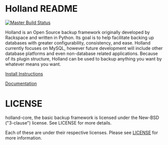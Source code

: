 Holland README
==============

[![Master Build Status](https://travis-ci.org/holland-backup/holland.svg?branch=master)](https://travis-ci.org/holland-backup/holland)

Holland is an Open Source backup framework originally developed by Rackspace and written in Python. Its goal is to help facilitate backing up databases with greater configurability, consistency, and ease. Holland currently focuses on MySQL, however future development will include other database platforms and even non-database related applications. Because of its plugin structure, Holland can be used to backup anything you want by whatever means you want.

[Install Instructions](INSTALL.md)

[Documentation](http://docs.hollandbackup.org)

LICENSE
=======
holland-core, the basic backup framework is licensed
under the New-BSD ("3-clause") license.  See LICENSE
for more details.

Each of these are under their respective licenses.
Please see [LICENSE](LICENSE) for more information.

